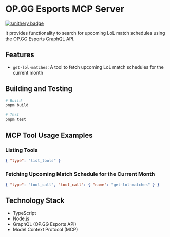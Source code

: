 # OP.GG Esports MCP Server

[![smithery badge](https://smithery.ai/badge/@opgginc/esports-mcp)](https://smithery.ai/server/@opgginc/esports-mcp)

It provides functionality to search for upcoming LoL match schedules using the OP.GG Esports GraphQL API.

## Features

- `get-lol-matches`: A tool to fetch upcoming LoL match schedules for the current month

## Building and Testing

```bash
# Build
pnpm build

# Test
pnpm test
```

## MCP Tool Usage Examples

### Listing Tools

```json
{ "type": "list_tools" }
```

### Fetching Upcoming Match Schedule for the Current Month

```json
{ "type": "tool_call", "tool_call": { "name": "get-lol-matches" } }
```

## Technology Stack

- TypeScript
- Node.js
- GraphQL (OP.GG Esports API)
- Model Context Protocol (MCP)
